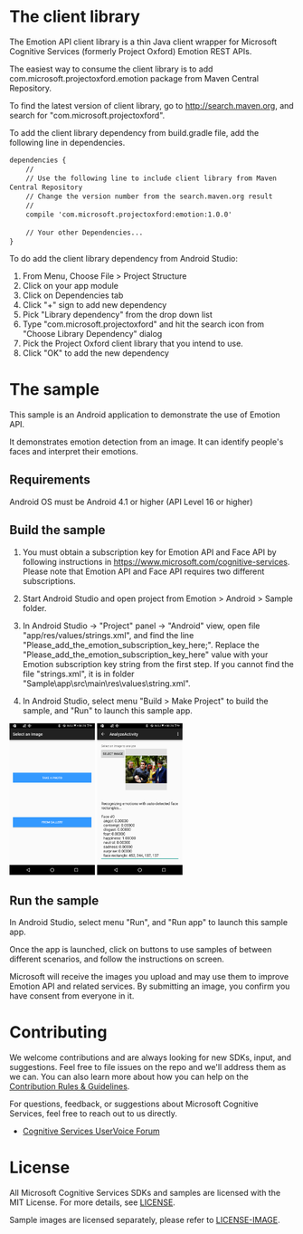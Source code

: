 The client library
==================

The Emotion API client library is a thin Java client wrapper for Microsoft Cognitive Services (formerly Project Oxford)
Emotion REST APIs.  

The easiest way to consume the client library is to add com.microsoft.projectoxford.emotion package from Maven Central Repository.

To find the latest version of client library, go to http://search.maven.org, and search for "com.microsoft.projectoxford".

To add the client library dependency from build.gradle file, add the following line in dependencies.

```
dependencies {
    //
    // Use the following line to include client library from Maven Central Repository
    // Change the version number from the search.maven.org result
    //
    compile 'com.microsoft.projectoxford:emotion:1.0.0'

    // Your other Dependencies...
}
```

To do add the client library dependency from Android Studio:
1. From Menu, Choose File \> Project Structure
2. Click on your app module
3. Click on Dependencies tab
4. Click "+" sign to add new dependency
5. Pick "Library dependency" from the drop down list
6. Type "com.microsoft.projectoxford" and hit the search icon from "Choose Library Dependency" dialog
7. Pick the Project Oxford client library that you intend to use.
8. Click "OK" to add the new dependency



The sample
==========

This sample is an Android application to demonstrate the use of Emotion API.

It demonstrates emotion detection from an image. It can identify people's faces and interpret their emotions.

Requirements
------------

Android OS must be Android 4.1 or higher (API Level 16 or higher)

Build the sample
----------------

1. You must obtain a subscription key for Emotion API and Face API by following instructions in https://www.microsoft.com/cognitive-services. Please note that Emotion API and Face API
requires two different subscriptions.

2.  Start Android Studio and open project from Emotion \> Android \> Sample folder.

3.  In Android Studio -\> "Project" panel -\> "Android" view, open file
    "app/res/values/strings.xml", and find the line
    "Please\_add\_the\_emotion\_subscription\_key\_here;". Replace the
    "Please\_add\_the\_emotion\_subscription\_key\_here" value with your Emotion subscription key
    string from the first step. If you cannot find the file "strings.xml", it is
    in folder "Sample\app\src\main\res\values\string.xml".

4.  In Android Studio, select menu "Build \> Make Project" to build the sample,
    and "Run" to launch this sample app.

<img src="SampleScreenshots/SampleRunning1.png" width="30%"/>
<img src="SampleScreenshots/SampleRunning2.png" width="30%"/>

Run the sample
--------------

In Android Studio, select menu "Run", and "Run app" to launch this sample app.

Once the app is launched, click on buttons to use samples of between different
scenarios, and follow the instructions on screen.

Microsoft will receive the images you upload and may use them to improve Emotion
API and related services. By submitting an image, you confirm you have consent
from everyone in it.

Contributing
============
We welcome contributions and are always looking for new SDKs, input, and
suggestions. Feel free to file issues on the repo and we'll address them as we can. You can also learn more about how you can help on the [Contribution
Rules & Guidelines](</CONTRIBUTING.md>).

For questions, feedback, or suggestions about Microsoft Cognitive Services, feel free to reach out to us directly.

-   [Cognitive Services UserVoice Forum](<https://cognitive.uservoice.com>)

License
=======

All Microsoft Cognitive Services SDKs and samples are licensed with the MIT License. For more details, see
[LICENSE](</LICENSE.md>).

Sample images are licensed separately, please refer to [LICENSE-IMAGE](</LICENSE-IMAGE.md>).

